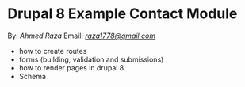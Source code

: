 # Drupal 8 Example Contact Module
By: *Ahmed Raza*
Email: *raza1778@gmail.com*
- how to create routes
- forms (building, validation and submissions)
- how to render pages in drupal 8.
- Schema
